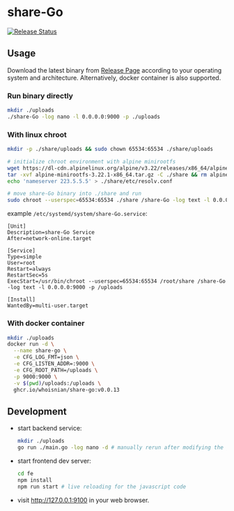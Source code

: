 # share-Go
[![Release Status](https://github.com/whoisnian/share-Go/actions/workflows/release.yml/badge.svg)](https://github.com/whoisnian/share-Go/actions/workflows/release.yml)

## Usage
Download the latest binary from [Release Page](https://github.com/whoisnian/share-Go/releases) according to your operating system and architecture. Alternatively, docker container is also supported.
### Run binary directly
```sh
mkdir ./uploads
./share-Go -log nano -l 0.0.0.0:9000 -p ./uploads
```
### With linux chroot
```sh
mkdir -p ./share/uploads && sudo chown 65534:65534 ./share/uploads

# initialize chroot environment with alpine minirootfs
wget https://dl-cdn.alpinelinux.org/alpine/v3.22/releases/x86_64/alpine-minirootfs-3.22.1-x86_64.tar.gz
tar -xvf alpine-minirootfs-3.22.1-x86_64.tar.gz -C ./share && rm alpine-minirootfs-3.22.1-x86_64.tar.gz
echo 'nameserver 223.5.5.5' > ./share/etc/resolv.conf

# move share-Go binary into ./share and run
sudo chroot --userspec=65534:65534 ./share /share-Go -log text -l 0.0.0.0:9000 -p /uploads
```
example `/etc/systemd/system/share-Go.service`:
```
[Unit]
Description=share-Go Service
After=network-online.target

[Service]
Type=simple
User=root
Restart=always
RestartSec=5s
ExecStart=/usr/bin/chroot --userspec=65534:65534 /root/share /share-Go -log text -l 0.0.0.0:9000 -p /uploads

[Install]
WantedBy=multi-user.target
```
### With docker container
```sh
mkdir ./uploads
docker run -d \
  --name share-go \
  -e CFG_LOG_FMT=json \
  -e CFG_LISTEN_ADDR=:9000 \
  -e CFG_ROOT_PATH=/uploads \
  -p 9000:9000 \
  -v $(pwd)/uploads:/uploads \
  ghcr.io/whoisnian/share-go:v0.0.13
```

## Development
* start backend service:
  ```sh
  mkdir ./uploads
  go run ./main.go -log nano -d # manually rerun after modifying the golang code
  ```
* start frontend dev server:
  ```sh
  cd fe
  npm install
  npm run start # live reloading for the javascript code
  ```
* visit http://127.0.0.1:9100 in your web browser.
